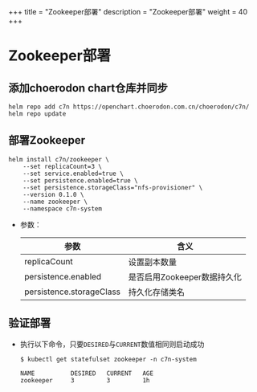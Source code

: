 +++
title = "Zookeeper部署"
description = "Zookeeper部署"
weight = 40
+++

# Zookeeper部署

## 添加choerodon chart仓库并同步

```
helm repo add c7n https://openchart.choerodon.com.cn/choerodon/c7n/
helm repo update
```

## 部署Zookeeper

```shell
helm install c7n/zookeeper \
    --set replicaCount=3 \
    --set service.enabled=true \
    --set persistence.enabled=true \
    --set persistence.storageClass="nfs-provisioner" \
    --version 0.1.0 \
    --name zookeeper \
    --namespace c7n-system
```

- 参数：

    参数 | 含义 
    --- |  --- 
    replicaCount|设置副本数量
    persistence.enabled|是否启用Zookeeper数据持久化
    persistence.storageClass|持久化存储类名

## 验证部署

- 执行以下命令，只要`DESIRED`与`CURRENT`数值相同则启动成功

    ```console
    $ kubectl get statefulset zookeeper -n c7n-system

    NAME          DESIRED   CURRENT   AGE
    zookeeper     3         3         1h
    ```